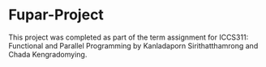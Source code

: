 # Fupar-Project
This project was completed as part of the term assignment for ICCS311: Functional and Parallel Programming by Kanladaporn Sirithatthamrong and Chada Kengradomying.
